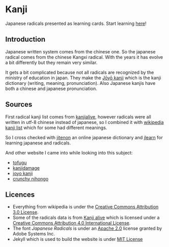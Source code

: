 # Kanji

Japanese radicals presented as learning cards.
Start learning [here](https://sylhare.github.io/kanji/)!

## Introduction

Japanese written system comes from the chinese one. So the japanese radical comes from the chinese Kangxi radical.
With the years it has evolve a bit differently but they remain very similar.

It gets a bit complicated because not all radicals are recognized by the ministry of education in japan.
They make the [Jōyō kanji](https://en.wikipedia.org/wiki/J%C5%8Dy%C5%8D_kanji) which is the kanji dictionary (writing, meaning, pronunciation).
Also Japanese kanjis have both a chinese and japanese pronunciation. 

## Sources

First radical kanji list comes from [kanjialive](http://kanjialive.com), however radicals were all written in utf-8 chinese instead of japanese, 
so I combined it with [wikipedia kanji list](https://en.wikipedia.org/wiki/List_of_kanji_radicals_by_stroke_count) which for some had different meanings.
 
So I cross checked with [jitenon](https://jitenon.com/cat/radical_top.php) an online japanese dictionary and [jlearn](https://jlearn.net/Kanji/SearchByRadical)
for learning japanese and radicals.

And other website I came into while looking into this subject:
- [tofugu](https://www.tofugu.com/japanese/kanji-radicals-mnemonic-method/)
- [kanjidamage](http://www.kanjidamage.com/kanji_facts)
- [joyo kanji](https://www.joyokanji.com/radical-notes) 
- [crunchy nihongo](https://easy-japan.tumblr.com/post/149873905083/about-kanji-radicals-within-another-kanji) 

## Licences

- Everything from wikipedia is under the [Creative Commons Attribution 3.0 License](https://creativecommons.org/licenses/by/3.0).
- Some of the radicals data is from <a xmlns:cc="http://creativecommons.org/ns#" href="http://kanjialive.com" property="cc:attributionName" rel="cc:attributionURL">Kanji alive</a> which is licensed under a <a rel="license" href="http://creativecommons.org/licenses/by/4.0/">Creative Commons Attribution 4.0 International License</a>.
- The font _Japanese Radicals_ is under an [Apache 2.0](http://www.apache.org/licenses/LICENSE-2.0.html) license granted by Adobe Systems Inc.
- Jekyll which is used to build the website is under [MIT License](https://github.com/jekyll/jekyll/blob/master/LICENSE)

